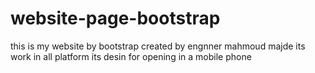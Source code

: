 # website-page-bootstrap
this is my website by bootstrap
created by engnner mahmoud majde
its work in all platform
its desin for opening in a mobile phone
